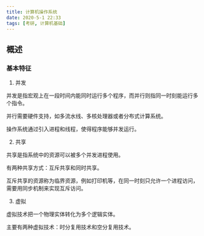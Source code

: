 ```yaml
---
title: 计算机操作系统
date: 2020-5-1 22:33
tags: [考研, 计算机基础]
---
```


<CreateTime/>
<TagLinks />

## 概述

### 基本特征

1. 并发

并发是指宏观上在一段时间内能同时运行多个程序，而并行则指同一时刻能运行多个指令。

并行需要硬件支持，如多流水线、多核处理器或者分布式计算系统。

操作系统通过引入进程和线程，使得程序能够并发运行。

2. 共享

共享是指系统中的资源可以被多个并发进程使用。

有两种共享方式：互斥共享和同时共享。

互斥共享的资源称为临界资源，例如打印机等，在同一时刻只允许一个进程访问，需要用同步机制来实现互斥访问。

3. 虚拟

虚拟技术把一个物理实体转化为多个逻辑实体。

主要有两种虚拟技术：时分复用技术和空分复用技术。

